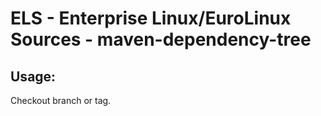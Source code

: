 # ELS - Enterprise Linux/EuroLinux Sources - maven-dependency-tree
 
## Usage:
  Checkout branch or tag.

